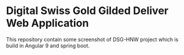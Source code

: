 # Digital Swiss Gold Gilded Deliver Web Application
This repository contain some screenshot of DSG-HNW project which is build in Angular 9 and spring boot.
